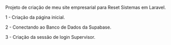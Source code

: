 Projeto de criação de meu site empresarial para Reset Sistemas em Laravel.

1 - Criação da página inicial.

2 - Conectando ao Banco de Dados da Supabase.

3 - Criação da sessão de login Supervisor.